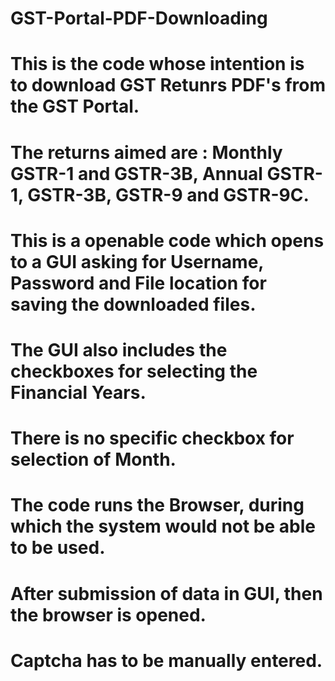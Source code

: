 # GST-Portal-PDF-Downloading
# This is the code whose intention is to download GST Retunrs PDF's from the GST Portal.
# The returns aimed are : Monthly GSTR-1 and GSTR-3B, Annual GSTR-1, GSTR-3B, GSTR-9 and GSTR-9C.
# This is a openable code which opens to a GUI asking for Username, Password and File location for saving the downloaded files.
# The GUI also includes the checkboxes for selecting the Financial Years.
# There is no specific checkbox for selection of Month.
# The code runs the Browser, during which the system would not be able to be used.
# After submission of data in GUI, then the browser is opened.
# Captcha has to be manually entered.
